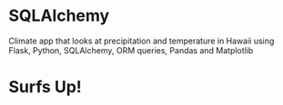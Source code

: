 # SQLAlchemy
Climate app that looks at precipitation and temperature in Hawaii using Flask, Python, SQLAlchemy, ORM queries, Pandas and Matplotlib
# Surfs Up!
